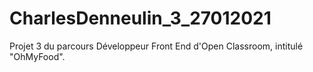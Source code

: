 # CharlesDenneulin_3_27012021
Projet 3 du parcours Développeur Front End d'Open Classroom, intitulé "OhMyFood".
